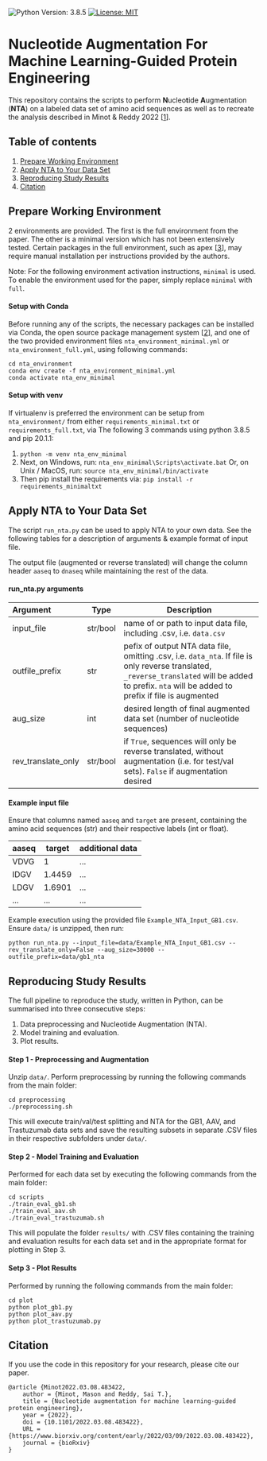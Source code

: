 ![Python Version: 3.8.5](https://img.shields.io/badge/Python%20Version-3.8.5-blue)
[![License: MIT](https://img.shields.io/badge/License-MIT-brightgreen)](https://opensource.org/licenses/MIT)

# Nucleotide Augmentation For Machine Learning-Guided Protein Engineering




This repository contains the scripts to perform **N**ucleo**t**ide **A**ugmentation (**NTA**) on a labeled data set of amino acid sequences as well as to recreate the analysis described in Minot & Reddy 2022 [[1](https://www.biorxiv.org/content/10.1101/2022.03.08.483422v1)].


## Table of contents
1. [Prepare Working Environment](#prepare-working-environment)
2. [Apply NTA to Your Data Set](#apply-nta-to-your-data-set)
3. [Reproducing Study Results](#reproducing-study-results)
4. [Citation](#citation)


## Prepare Working Environment

2 environments are provided. The first is the full environment from the paper. The other is a minimal version which has not been extensively tested.
Certain packages in the full environment, such as apex [[3](https://nvidia.github.io/apex/)], may require manual installation per instructions provided by the authors.

Note: For the following environment activation instructions, `minimal` is used. To enable the environment used for the paper, simply replace `minimal` with `full`.

#### Setup with Conda
Before running any of the scripts, the necessary packages can be installed via Conda, the open source package management system [[2](https://docs.conda.io/)], and one of the two provided environment files `nta_environment_minimal.yml` or `nta_environment_full.yml`, using following commands:

```console
cd nta_environment
conda env create -f nta_environment_minimal.yml
conda activate nta_env_minimal
```
#### Setup with venv
If virtualenv is preferred the environment can be setup from `nta_environment/` from either `requirements_minimal.txt` or `requirements_full.txt`, via The following 3 commands using python 3.8.5 and pip 20.1.1:
1. `python -m venv nta_env_minimal`
2. Next, on Windows, run:
`nta_env_minimal\Scripts\activate.bat`
Or, on Unix / MacOS, run:
`source nta_env_minimal/bin/activate`
3. Then pip install the requirements via: `pip install -r requirements_minimaltxt`


## Apply NTA to Your Data Set

The script `run_nta.py` can be used to apply NTA to your own data. See the following tables for a description of arguments & example format of input file.

The output file (augmented or reverse translated) will change the column header `aaseq` to `dnaseq` while maintaining the rest of the data.  

#### run_nta.py arguments
| Argument | Type | Description |
|:---------|---------------|-------------|
|input_file| str/bool | name of or path to input data file,  including .csv, i.e. `data.csv`|
|outfile_prefix| str | pefix of output NTA data file, omitting .csv, i.e. `data_nta`. If file is only reverse translated, `_reverse_translated` will be added to prefix. `nta` will be added to prefix if file is augmented|
|aug_size | int | desired length of final augmented data set (number of nucleotide sequences)|
|rev_translate_only| str/bool | if `True`, sequences will only be reverse translated, without augmentation (i.e. for test/val sets). `False` if augmentation desired|

#### Example input file
Ensure that columns named `aaseq` and `target` are present, containing the amino acid sequences (str) and their respective labels (int or float).

| aaseq | target | additional data |
|:---------|---------------|-------------|
|VDVG|1| ...|
|IDGV|	1.4459 | ... |
|LDGV|	1.6901 | ... |
|... | ... | ...|

Example execution using the provided file `Example_NTA_Input_GB1.csv`. Ensure `data/` is unzipped, then run:
```console
python run_nta.py --input_file=data/Example_NTA_Input_GB1.csv --rev_translate_only=False --aug_size=30000 --outfile_prefix=data/gb1_nta

```

## Reproducing Study Results

The full pipeline to reproduce the study, written in Python, can be summarised into three consecutive steps:

 1. Data preprocessing and Nucleotide Augmentation (NTA).
 2. Model training and evaluation.
 3. Plot results.

#### Step 1 - Preprocessing and Augmentation
Unzip `data/`. Perform preprocessing by running the following commands from the main folder:

```console
cd preprocessing
./preprocessing.sh
```
This will execute train/val/test splitting and NTA for the GB1, AAV, and Trastuzumab data sets and save the resulting subsets in separate .CSV files in their respective subfolders under `data/`.


#### Step 2 - Model Training and Evaluation
Performed for each data set by executing the following commands from the main folder:
```console
cd scripts
./train_eval_gb1.sh
./train_eval_aav.sh
./train_eval_trastuzumab.sh
```

This will populate the folder `results/` with .CSV files containing the training and evaluation results for each data set and in the appropriate format for plotting in Step 3.


#### Setp 3 - Plot Results
Performed by running the following commands from the main folder:
```console
cd plot
python plot_gb1.py
python plot_aav.py
python plot_trastuzumab.py
```

## Citation

If you use the code in this repository for your research, please cite our paper.

```
@article {Minot2022.03.08.483422,
	author = {Minot, Mason and Reddy, Sai T.},
	title = {Nucleotide augmentation for machine learning-guided protein engineering},
	year = {2022},
	doi = {10.1101/2022.03.08.483422},
	URL = {https://www.biorxiv.org/content/early/2022/03/09/2022.03.08.483422},
	journal = {bioRxiv}
}
```
